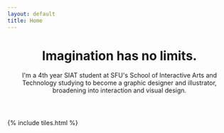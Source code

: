```yaml
---
layout: default
title: Home
---
```


<header>
<h1>Imagination has no limits.</h1>
<p>I'm a 4th year SIAT student at SFU's School of Interactive Arts and Technology studying to become a graphic designer and illustrator, broadening into interaction and visual design.</p>
</header>

{% include tiles.html %}
